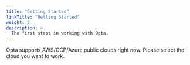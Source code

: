 ```yaml
---
title: "Getting Started"
linkTitle: "Getting Started"
weight: 2
description: >
  The first steps in working with Opta.
---
```


Opta supports AWS/GCP/Azure public clouds right now. Please select the cloud you want to work.
